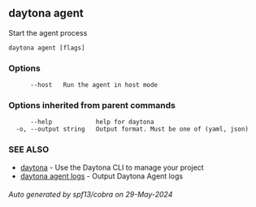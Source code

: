 ## daytona agent

Start the agent process

```
daytona agent [flags]
```

### Options

```
      --host   Run the agent in host mode
```

### Options inherited from parent commands

```
      --help            help for daytona
  -o, --output string   Output format. Must be one of (yaml, json)
```

### SEE ALSO

* [daytona](daytona.md)	 - Use the Daytona CLI to manage your project
* [daytona agent logs](daytona_agent_logs.md)	 - Output Daytona Agent logs

###### Auto generated by spf13/cobra on 29-May-2024
